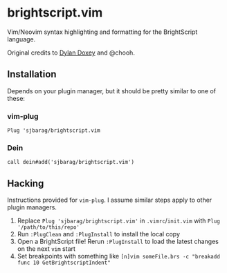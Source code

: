 # brightscript.vim
Vim/Neovim syntax highlighting and formatting for the BrightScript language.

Original credits to [Dylan Doxey](http://dylan.doxey.org/article/64/roku-brightscript-syntax-highlighting-in-vim) and @chooh.

## Installation
Depends on your plugin manager, but it should be pretty similar to one of these:

### vim-plug
```vim
Plug 'sjbarag/brightscript.vim
```

### Dein
```vim
call dein#add('sjbarag/brightscript.vim')
```

## Hacking
Instructions provided for `vim-plug`.  I assume similar steps apply to other plugin managers.

1. Replace `Plug 'sjbarag/brightscript.vim'` in `.vimrc`/`init.vim` with `Plug '/path/to/this/repo'`
2. Run `:PlugClean` and `:PlugInstall` to install the local copy
3. Open a BrightScript file!  Rerun `:PlugInstall` to load the latest changes on the next `vim` start
4. Set breakpoints with something like `[n]vim someFile.brs -c "breakadd func 10 GetBrightscriptIndent"`
